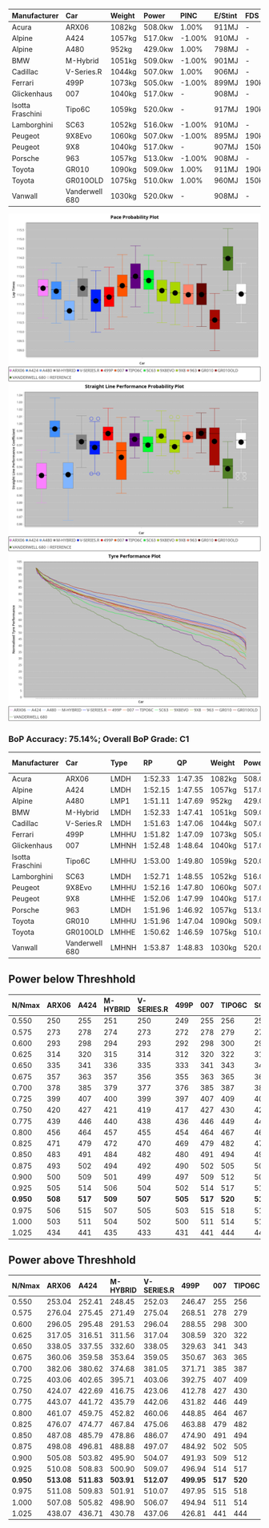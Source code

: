 | Manufacturer     | Car            | Weight | Power   | PINC    | E/Stint | FDS     |
|:-|:-|:-|:-|:-|:-|:-|
| Acura            | ARX06          | 1082kg | 508.0kw | 1.00%   | 911MJ   |    -    |
| Alpine           | A424           | 1057kg | 517.0kw | -1.00%  | 910MJ   |    -    |
| Alpine           | A480           | 952kg  | 429.0kw | 1.00%   | 798MJ   |    -    |
| BMW              | M-Hybrid       | 1051kg | 509.0kw | -1.00%  | 901MJ   |    -    |
| Cadillac         | V-Series.R     | 1044kg | 507.0kw | 1.00%   | 906MJ   |    -    |
| Ferrari          | 499P           | 1073kg | 505.0kw | -1.00%  | 899MJ   | 190kph  |
| Glickenhaus      | 007            | 1040kg | 517.0kw |    -    | 908MJ   |    -    |
| Isotta Fraschini | Tipo6C         | 1059kg | 520.0kw |    -    | 917MJ   | 190kph  |
| Lamborghini      | SC63           | 1052kg | 516.0kw | -1.00%  | 910MJ   |    -    |
| Peugeot          | 9X8Evo         | 1060kg | 507.0kw | -1.00%  | 895MJ   | 190kph  |
| Peugeot          | 9X8            | 1040kg | 517.0kw |    -    | 907MJ   | 150kph  |
| Porsche          | 963            | 1057kg | 513.0kw | -1.00%  | 908MJ   |    -    |
| Toyota           | GR010          | 1090kg | 509.0kw | 1.00%   | 911MJ   | 190kph  |
| Toyota           | GR010OLD       | 1075kg | 510.0kw | 1.00%   | 960MJ   | 150kph  |
| Vanwall          | Vanderwell 680 | 1030kg | 520.0kw |    -    | 908MJ   |    -    |

![PACECHART](./IMG/ACOMETHOD.png)
![STRAIGHTLINEPERFORMANCECHART](./IMG/ACOMETHOD_sp.png)
![TYREPERFORMANCECHART](./IMG/ACOMETHOD_tw.png)

### BoP Accuracy: 75.14%; Overall BoP Grade: C1
| Manufacturer     | Car            | Type  | RP      | QP      | Weight | Power¹  | Threshhold | PINC    | Power²   | E/Stint | AVG Vmax  | FDS     | RDLC | L/Stint | BOP-Grade | Model Accuracy | Model Points | Match% | SimDiff |
|:-|:-|:-|:-|:-|:-|:-|:-|:-|:-|:-|:-|:-|:-|:-|:-|:-|:-|:-|:-|
| Acura            | ARX06          | LMDH  | 1:52.33 | 1:47.35 | 1082kg | 508.0kw | 210.0kph   | 1.00%   | 513.10kw |  911MJ  | 278.18kph |    -    | 0.99 | 29      | +C1       | 100.00%        | 996          | 78.94% | ±0.01s  |
| Alpine           | A424           | LMDH  | 1:52.15 | 1:47.55 | 1057kg | 517.0kw | 210.0kph   | -1.00%  | 511.80kw |  910MJ  | 289.17kph |    -    | 1.00 | 29      | ~A1       | 100.00%        | 946          | 98.69% | #       |
| Alpine           | A480           | LMP1  | 1:51.11 | 1:47.69 |  952kg | 429.0kw | 210.0kph   | 1.00%   | 433.30kw |  798MJ  | 277.98kph |    -    | 0.98 | 27      | -E2       | 97.08%         | 1727         | 53.05% | ±0.76s  |
| BMW              | M-Hybrid       | LMDH  | 1:52.33 | 1:47.41 | 1051kg | 509.0kw | 210.0kph   | -1.00%  | 503.90kw |  901MJ  | 286.03kph |    -    | 1.01 | 29      | ~A1       | 100.00%        | 1998         | 99.74% | ±0.16s  |
| Cadillac         | V-Series.R     | LMDH  | 1:51.63 | 1:47.06 | 1044kg | 507.0kw | 210.0kph   | 1.00%   | 512.10kw |  906MJ  | 285.51kph |    -    | 1.02 | 29      | -C1       | 98.11%         | 3991         | 78.61% | ±0.40s  |
| Ferrari          | 499P           | LMHHU | 1:51.82 | 1:47.09 | 1073kg | 505.0kw | 210.0kph   | -1.00%  | 500.00kw |  899MJ  | 286.23kph | 190kph  | 1.02 | 29      | -B1       | 98.72%         | 4180         | 87.68% | ±2.30s  |
| Glickenhaus      | 007            | LMHNH | 1:52.48 | 1:48.64 | 1040kg | 517.0kw | 210.0kph   |    -    | 517.00kw |  908MJ  | 284.53kph |    -    | 0.96 | 29      | +B2       | 94.07%         | 2174         | 80.09% | ±0.87s  |
| Isotta Fraschini | Tipo6C         | LMHHU | 1:53.00 | 1:49.80 | 1059kg | 520.0kw | 210.0kph   |    -    | 520.00kw |  917MJ  | 287.67kph | 190kph  | 1.04 | 29      | +Ω1       | 97.73%         | 129          | 36.51% | #       |
| Lamborghini      | SC63           | LMDH  | 1:52.71 | 1:48.55 | 1052kg | 516.0kw | 210.0kph   | -1.00%  | 510.80kw |  910MJ  | 285.99kph |    -    | 1.03 | 29      | +C1       | 100.00%        | 784          | 75.81% | ±0.34s  |
| Peugeot          | 9X8Evo         | LMHHU | 1:52.16 | 1:47.80 | 1060kg | 507.0kw | 210.0kph   | -1.00%  | 501.90kw |  895MJ  | 286.54kph | 190kph  | 1.00 | 29      | ~A1       | 100.00%        | 636          | 98.96% | #       |
| Peugeot          | 9X8            | LMHHE | 1:52.06 | 1:47.99 | 1040kg | 517.0kw | 210.0kph   |    -    | 517.00kw |  907MJ  | 285.97kph | 150kph  | 1.03 | 29      | ~A1       | 99.28%         | 4250         | 99.12% | ±1.27s  |
| Porsche          | 963            | LMDH  | 1:51.96 | 1:46.92 | 1057kg | 513.0kw | 210.0kph   | -1.00%  | 507.90kw |  908MJ  | 287.09kph |    -    | 1.00 | 29      | -A2       | 99.91%         | 11713        | 93.62% | ±0.04s  |
| Toyota           | GR010          | LMHHU | 1:51.96 | 1:47.04 | 1090kg | 509.0kw | 210.0kph   | 1.00%   | 514.10kw |  911MJ  | 286.47kph | 190kph  | 1.00 | 29      | -A2       | 99.90%         | 3123         | 93.69% | ±1.75s  |
| Toyota           | GR010OLD       | LMHHE | 1:50.62 | 1:46.59 | 1075kg | 510.0kw | 210.0kph   | 1.00%   | 515.10kw |  960MJ  | 285.75kph | 150kph  | 1.01 | 29      | -Ω1       | 100.00%        | 730          | 23.95% | #       |
| Vanwall          | Vanderwell 680 | LMHNH | 1:53.87 | 1:48.83 | 1030kg | 520.0kw | 210.0kph   |    -    | 520.00kw |  908MJ  | 282.86kph |    -    | 1.02 | 29      | +Ω1       | 95.99%         | 527          | 28.59% | ±1.99s  |

## Power below Threshhold
| N/Nmax    | ARX06   | A424    | M-HYBRID | V-SERIES.R | 499P    | 007     | TIPO6C  | SC63    | 9X8EVO  | 9X8     | 963     | GR010   | GR010OLD | VANDERWELL 680 | ​     | RPM      | A480       |
|:-|:-|:-|:-|:-|:-|:-|:-|:-|:-|:-|:-|:-|:-|:-|:-|:-|:-|
|  0.550    |  250    |  255    |  251     |  250       |  249    |  255    |  256    |  254    |  250    |  255    |  253    |  251    |  251     |  256           |  ​    |   --     |  0.00      |
|  0.575    |  273    |  278    |  274     |  273       |  272    |  278    |  279    |  277    |  273    |  278    |  276    |  274    |  274     |  279           |  ​    |   --     |  0.00      |
|  0.600    |  293    |  298    |  294     |  293       |  292    |  298    |  300    |  298    |  293    |  298    |  296    |  294    |  295     |  300           |  ​    |   --     |  0.00      |
|  0.625    |  314    |  320    |  315     |  314       |  312    |  320    |  322    |  319    |  314    |  320    |  317    |  315    |  316     |  322           |  ​    |   --     |  0.00      |
|  0.650    |  335    |  341    |  336     |  335       |  333    |  341    |  343    |  340    |  335    |  341    |  338    |  336    |  337     |  343           |  ​    |   --     |  0.00      |
|  0.675    |  357    |  363    |  357     |  356       |  355    |  363    |  365    |  362    |  356    |  363    |  360    |  357    |  358     |  365           |  ​    |   --     |  0.00      |
|  0.700    |  378    |  385    |  379     |  377       |  376    |  385    |  387    |  384    |  377    |  385    |  382    |  379    |  380     |  387           |  ​    |   --     |  0.00      |
|  0.725    |  399    |  407    |  400     |  399       |  397    |  407    |  409    |  406    |  399    |  407    |  403    |  400    |  401     |  409           |  ​    |   --     |  0.00      |
|  0.750    |  420    |  427    |  421     |  419       |  417    |  427    |  430    |  427    |  419    |  427    |  424    |  421    |  422     |  430           |  ​    |   --     |  0.00      |
|  0.775    |  439    |  446    |  440     |  438       |  436    |  446    |  449    |  446    |  438    |  446    |  443    |  440    |  441     |  449           |  ​    |  5000    |  253.36    |
|  0.800    |  456    |  464    |  457     |  455       |  454    |  464    |  467    |  463    |  455    |  464    |  461    |  457    |  458     |  467           |  ​    |  5500    |  299.43    |
|  0.825    |  471    |  479    |  472     |  470       |  469    |  479    |  482    |  478    |  470    |  479    |  476    |  472    |  473     |  482           |  ​    |  6000    |  334.48    |
|  0.850    |  483    |  491    |  484     |  482       |  480    |  491    |  494    |  490    |  482    |  491    |  487    |  484    |  485     |  494           |  ​    |  6500    |  377.54    |
|  0.875    |  493    |  502    |  494     |  492       |  490    |  502    |  505    |  501    |  492    |  502    |  498    |  494    |  495     |  505           |  ​    |  7000    |  421.60    |
|  0.900    |  500    |  509    |  501     |  499       |  497    |  509    |  512    |  508    |  499    |  509    |  505    |  501    |  502     |  512           |  ​    |  7500    |  431.62    |
|  0.925    |  505    |  514    |  506     |  504       |  502    |  514    |  517    |  513    |  504    |  514    |  510    |  506    |  507     |  517           |  ​    |  8000    |  428.61    |
| **0.950** | **508** | **517** | **509**  | **507**    | **505** | **517** | **520** | **516** | **507** | **517** | **513** | **509** | **510**  | **520**        | **​** | **8500** | **431.62** |
|  0.975    |  506    |  515    |  507     |  505       |  503    |  515    |  518    |  514    |  505    |  515    |  511    |  507    |  508     |  518           |  ​    |  9000    |  215.31    |
|  1.000    |  503    |  511    |  504     |  502       |  500    |  511    |  514    |  510    |  502    |  511    |  507    |  504    |  505     |  514           |  ​    |   --     |  0.00      |
|  1.025    |  434    |  441    |  435     |  433       |  431    |  441    |  444    |  441    |  433    |  441    |  438    |  435    |  436     |  444           |  ​    |   --     |  0.00      |

## Power above Threshhold
| N/Nmax    | ARX06      | A424       | M-HYBRID   | V-SERIES.R | 499P       | 007     | TIPO6C  | SC63       | 9X8EVO     | 9X8     | 963        | GR010      | GR010OLD   | VANDERWELL 680 | ​     | RPM      | A480       |
|:-|:-|:-|:-|:-|:-|:-|:-|:-|:-|:-|:-|:-|:-|:-|:-|:-|:-|
|  0.550    |  253.04    |  252.41    |  248.45    |  252.03    |  246.47    |  255    |  256    |  251.41    |  247.46    |  255    |  250.43    |  253.04    |  254.05    |  256           |  ​    |   --     |  0.00      |
|  0.575    |  276.04    |  275.45    |  271.49    |  275.04    |  268.51    |  278    |  279    |  274.45    |  270.50    |  278    |  273.47    |  276.05    |  277.05    |  279           |  ​    |   --     |  0.00      |
|  0.600    |  296.05    |  295.48    |  291.53    |  296.04    |  288.55    |  298    |  300    |  295.49    |  290.54    |  298    |  293.50    |  297.05    |  297.06    |  300           |  ​    |   --     |  0.00      |
|  0.625    |  317.05    |  316.51    |  311.56    |  317.04    |  308.59    |  320    |  322    |  316.52    |  310.58    |  320    |  314.54    |  318.06    |  319.06    |  322           |  ​    |   --     |  0.00      |
|  0.650    |  338.05    |  337.55    |  332.60    |  338.05    |  329.63    |  341    |  343    |  337.56    |  331.61    |  341    |  335.57    |  339.06    |  340.07    |  343           |  ​    |   --     |  0.00      |
|  0.675    |  360.06    |  359.58    |  353.64    |  359.05    |  350.67    |  363    |  365    |  358.59    |  352.65    |  363    |  356.61    |  361.06    |  362.07    |  365           |  ​    |   --     |  0.00      |
|  0.700    |  382.06    |  380.62    |  374.68    |  381.05    |  371.71    |  385    |  387    |  380.63    |  373.69    |  385    |  377.65    |  383.07    |  383.07    |  387           |  ​    |   --     |  0.00      |
|  0.725    |  403.06    |  402.65    |  395.71    |  403.06    |  392.75    |  407    |  409    |  401.66    |  394.73    |  407    |  399.68    |  404.07    |  405.08    |  409           |  ​    |   --     |  0.00      |
|  0.750    |  424.07    |  422.69    |  416.75    |  423.06    |  412.78    |  427    |  430    |  422.70    |  414.77    |  427    |  419.72    |  425.07    |  426.08    |  430           |  ​    |   --     |  0.00      |
|  0.775    |  443.07    |  441.72    |  435.79    |  442.06    |  431.82    |  446    |  449    |  441.73    |  433.80    |  446    |  438.75    |  444.08    |  445.09    |  449           |  ​    |  5000    |  253.36    |
|  0.800    |  461.07    |  459.75    |  452.82    |  460.06    |  448.85    |  464    |  467    |  458.75    |  450.84    |  464    |  455.78    |  462.08    |  463.09    |  467           |  ​    |  5500    |  299.43    |
|  0.825    |  476.07    |  474.77    |  467.84    |  475.06    |  463.88    |  479    |  482    |  473.78    |  465.86    |  479    |  470.81    |  477.08    |  478.09    |  482           |  ​    |  6000    |  334.48    |
|  0.850    |  487.08    |  485.79    |  478.86    |  486.07    |  474.90    |  491    |  494    |  485.80    |  476.88    |  491    |  482.83    |  488.09    |  489.09    |  494           |  ​    |  6500    |  377.54    |
|  0.875    |  498.08    |  496.81    |  488.88    |  497.07    |  484.92    |  502    |  505    |  495.82    |  486.90    |  502    |  492.84    |  499.09    |  500.10    |  505           |  ​    |  7000    |  421.60    |
|  0.900    |  505.08    |  503.82    |  495.90    |  504.07    |  491.93    |  509    |  512    |  502.83    |  493.92    |  509    |  499.86    |  506.09    |  507.10    |  512           |  ​    |  7500    |  431.62    |
|  0.925    |  510.08    |  508.83    |  500.90    |  509.07    |  496.94    |  514    |  517    |  507.84    |  498.92    |  514    |  504.86    |  511.09    |  512.10    |  517           |  ​    |  8000    |  428.61    |
| **0.950** | **513.08** | **511.83** | **503.91** | **512.07** | **499.95** | **517** | **520** | **510.84** | **501.93** | **517** | **507.87** | **514.09** | **515.10** | **520**        | **​** | **8500** | **431.62** |
|  0.975    |  511.08    |  509.83    |  501.91    |  510.07    |  497.95    |  515    |  518    |  508.84    |  499.93    |  515    |  505.87    |  512.09    |  513.10    |  518           |  ​    |  9000    |  215.31    |
|  1.000    |  507.08    |  505.82    |  498.90    |  506.07    |  494.94    |  511    |  514    |  505.83    |  496.92    |  511    |  502.86    |  508.09    |  509.10    |  514           |  ​    |   --     |  0.00      |
|  1.025    |  438.07    |  436.71    |  430.78    |  437.06    |  426.81    |  441    |  444    |  436.72    |  428.79    |  441    |  433.74    |  439.08    |  440.09    |  444           |  ​    |   --     |  0.00      |
